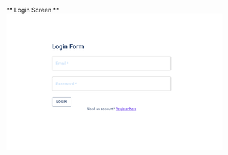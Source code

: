 ** Login Screen **
![Login Screen](https://github.com/johnww15/ggwp/blob/main/public/01_Login.png?raw=true)
